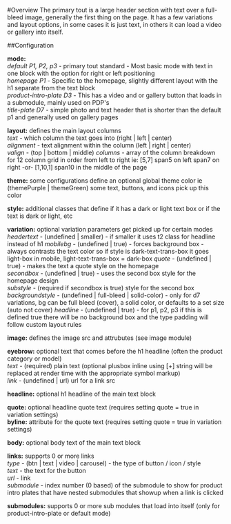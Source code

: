 #Overview
The primary tout is a large header section with text over a full-bleed image, generally the first thing on the page. It has a few variations and layout options, in some cases it is just text, in others it can load a video or gallery into itself. 

##Configuration 

**mode:**  
*default P1, P2, p3* - primary tout standard - Most basic mode with text in one block with the option for right or left positioning  
*homepage P1* - Specific to the homepage, slightly different layout with the h1 separate from the text block  
*product-intro-plate D3* - This has a video and or gallery button that loads in a submodule, mainly used on PDP's   
*title-plate D7* - simple photo and text header that is shorter than the default p1 and generally used on gallery pages  

**layout:** defines the main layout columns  
*text* - which column the text goes into (right | left | center)  
*alignment* - text alignment within the column (left | right | center)  
*valign* - (top | bottom | middle)
*columns* - array of the column breakdown for 12 column grid in order from left to right ie: [5,7] span5 on left span7 on right -or- [1,10,1] span10 in the middle of the page  

**theme:** some configurations define an optional global theme color ie (themePurple | themeGreen) some text, buttons, and icons pick up this color  

**style:** additional classes that define if it has a dark or light text box or if the text is dark or light, etc 

**variation:** optional variation parameters get picked up for certain modes
*headertext* - (undefined | smaller) - if smaller it uses t2 class for headline instead of h1
*mobilebg* - (undefined | true) - forces background box - always contrasts the text color so if style is dark-text-trans-box it goes light-box in mobile, light-text-trans-box = dark-box
*quote* - (undefined | true) - makes the text a quote style on the homepage  
*secondbox* - (undefined | true) - uses the second box style for the homepage design  
*substyle* - (required if secondbox is true) style for the second box
*backgroundstyle* - (undefined | full-bleed | solid-color) - only for d7 variations, bg can be full bleed (cover), a solid color, or defaults to a set size (auto not cover)
*headline* - (undefined | true) - for p1, p2, p3 if this is defined true there will be no background box and the type padding will follow custom layout rules

**image:** defines the image src and attrubutes (see image module)

**eyebrow:** optional text that comes before the h1 headline (often the product category or model)  
*text* - (required) plain text (optional plusbox inline using [+] string will be replaced at render time with the appropriate symbol markup)  
*link* - (undefined | url) url for a link src  

**headline:** optional h1 headline of the main text block  

**quote:** optional headline quote text (requires setting quote = true in variation settings)  
**byline:** attribute for the quote text (requires setting quote = true in variation settings)  

**body:** optional body text of the main text block  

**links:** supports 0 or more links  
*type* - (btn | text | video | carousel) - the type of button / icon / style  
*text* - the text for the button  
*url* - link  
*submodule* - index number (0 based) of the submodule to show for product intro plates that have nested submodules that showup when a link is clicked  

**submodules:** supports 0 or more sub modules that load into itself (only for product-intro-plate or default mode)
